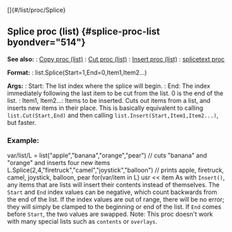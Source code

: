 []{#/list/proc/Splice}
  ## Splice proc (list) {#splice-proc-list byondver="514"}
  **See also:**
  :   [Copy proc (list)](ref/list/proc/Copy)
  :   [Cut proc (list)](ref/list/proc/Cut)
  :   [Insert proc (list)](ref/list/proc/Insert)
  :   [splicetext proc](ref/proc/splicetext)
  <!-- -->
  **Format:**
  :   list.Splice(Start=1,End=0,Item1,Item2\...)
  <!-- -->
  **Args:**
  :   Start: The list index where the splice will begin.
  :   End: The index immediately following the last item to be cut from
      the list. 0 is the end of the list.
  :   Item1, Item2\...: Items to be inserted.
  Cuts out items from a list, and inserts new items in their place. This
  is basically equivalent to calling `list.Cut(Start,End)` and then
  calling `list.Insert(Start,Item1,Item2...)`, but faster.
  ### Example:
  var/list/L = list(\"apple\",\"banana\",\"orange\",\"pear\") // cuts
  \"banana\" and \"orange\" and inserts four new items
  L.Splice(2,4,\"firetruck\",\"camel\",\"joystick\",\"balloon\") // prints
  apple, firetruck, camel, joystick, balloon, pear for(var/item in L) usr
  \<\< item
  As with `Insert()`, any items that are lists will insert their contents
  instead of themselves.
  The `Start` and `End` index values can be negative, which count
  backwards from the end of the list. If the index values are out of
  range, there will be no error; they will simply be clamped to the
  beginning or end of the list. If `End` comes before `Start`, the two
  values are swapped.
  Note: This proc doesn\'t work with many special lists such as `contents`
  or `overlays`.